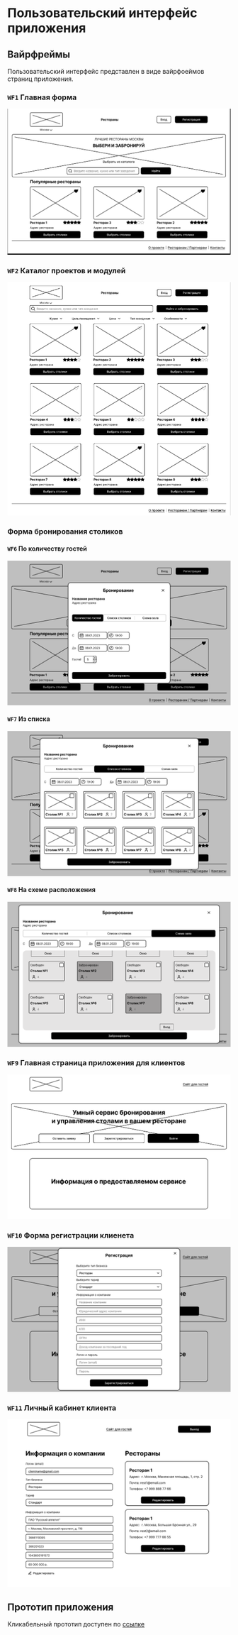 # Пользовательский интерфейс приложения

## Вайрфреймы

Пользовательский интерфейс представлен в виде вайрфоеймов страниц приложения.

### **`WF1`** Главная форма

![](assets/images/main_page.png)

### **`WF2`** Каталог проектов и модулей

![](assets/images/catalog.png)

### Форма бронирования столиков

#### **`WF6`** По количеству гостей  
![](assets/images/booking_count.png)

#### **`WF7`** Из списка  
![](assets/images/booking_list.png)

#### **`WF8`** На схеме расположения  
![](assets/images/booking_map.png)

### **`WF9`** Главная страница приложения для клиентов

![](assets/images/main_page_clients.png)

### **`WF10`** Форма регистрации клиенета

![](assets/images/reg_client.png)

### **`WF11`** Личный кабинет клиента

![](assets/images/lk_client.png)

## Прототип приложения

Кликабельный прототип доступен по [ссылке](https://www.figma.com/proto/lRVhDoSioe3JRzBkb39OrH/%D0%A1%D0%B5%D1%80%D0%B2%D0%B8%D1%81-%D0%B4%D0%BB%D1%8F-%D0%B1%D1%80%D0%BE%D0%BD%D0%B8%D1%80%D0%BE%D0%B2%D0%B0%D0%BD%D0%B8%D1%8F?page-id=0%3A1&type=design&node-id=2-2&viewport=4%2C111%2C0.39&scaling=scale-down&starting-point-node-id=2%3A2)

